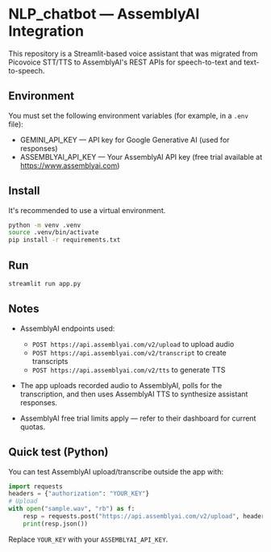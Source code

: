 # NLP_chatbot — AssemblyAI Integration

This repository is a Streamlit-based voice assistant that was migrated from Picovoice STT/TTS to AssemblyAI's REST APIs for speech-to-text and text-to-speech.

## Environment

You must set the following environment variables (for example, in a `.env` file):

- GEMINI_API_KEY — API key for Google Generative AI (used for responses)
- ASSEMBLYAI_API_KEY — Your AssemblyAI API key (free trial available at https://www.assemblyai.com)

## Install

It's recommended to use a virtual environment.

```bash
python -m venv .venv
source .venv/bin/activate
pip install -r requirements.txt
```

## Run

```bash
streamlit run app.py
```

## Notes

- AssemblyAI endpoints used:
  - `POST https://api.assemblyai.com/v2/upload` to upload audio
  - `POST https://api.assemblyai.com/v2/transcript` to create transcripts
  - `POST https://api.assemblyai.com/v2/tts` to generate TTS

- The app uploads recorded audio to AssemblyAI, polls for the transcription, and then uses AssemblyAI TTS to synthesize assistant responses.

- AssemblyAI free trial limits apply — refer to their dashboard for current quotas.

## Quick test (Python)

You can test AssemblyAI upload/transcribe outside the app with:

```python
import requests
headers = {"authorization": "YOUR_KEY"}
# Upload
with open("sample.wav", "rb") as f:
    resp = requests.post("https://api.assemblyai.com/v2/upload", headers=headers, data=f)
    print(resp.json())
```

Replace `YOUR_KEY` with your `ASSEMBLYAI_API_KEY`.
